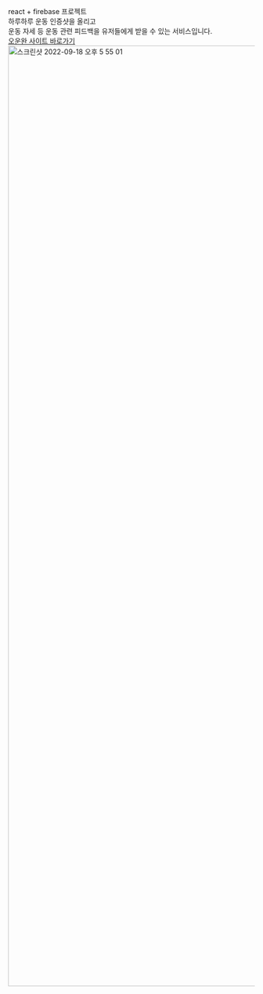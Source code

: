 react + firebase 프로젝트 <br>
하루하루 운동 인증샷을 올리고 <br>
운동 자세 등 운동 관련 피드백을 유저들에게 받을 수 있는 서비스입니다. <br>
[오운완 사이트 바로가기](https://react-ounwan.web.app/)
<img width="1917" alt="스크린샷 2022-09-18 오후 5 55 01" src="https://user-images.githubusercontent.com/77488652/190894352-5b5f9c87-75e1-47d0-ad0c-4cdf80459db4.png">
